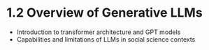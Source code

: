# 1.2 Overview of Generative LLMs

- Introduction to transformer architecture and GPT models
- Capabilities and limitations of LLMs in social science contexts
